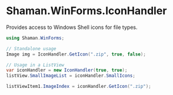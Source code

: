 # Shaman.WinForms.IconHandler

Provides access to Windows Shell icons for file types.

```csharp
using Shaman.WinForms;

// Standalone usage
Image img = IconHandler.GetIcon(".zip", true, false);

// Usage in a ListView
var iconHandler = new IconHandler(true, true);
listView.SmallImageList = iconHandler.SmallIcons;

listViewItem1.ImageIndex = iconHandler.GetIcon(".zip");

```